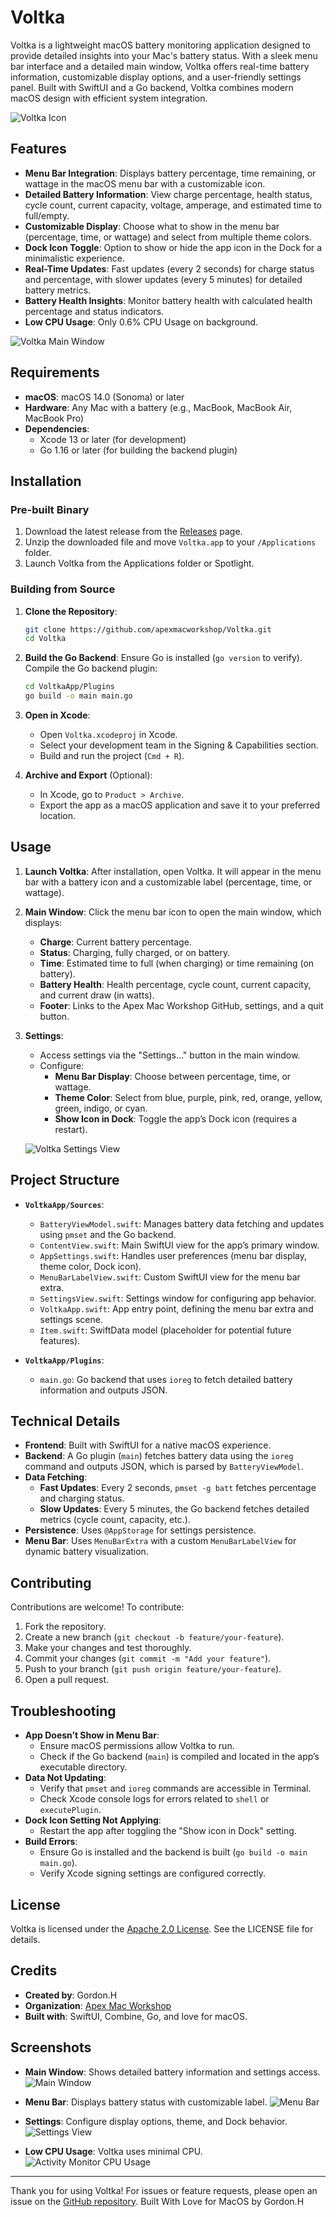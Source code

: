 # Voltka

Voltka is a lightweight macOS battery monitoring application designed to provide detailed insights into your Mac's battery status. With a sleek menu bar interface and a detailed main window, Voltka offers real-time battery information, customizable display options, and a user-friendly settings panel. Built with SwiftUI and a Go backend, Voltka combines modern macOS design with efficient system integration.

![Voltka Icon](https://github.com/apexmacworkshop/Voltka/raw/main/preview_screenshots/Voltka%20Dock%20Icons%20Screenshot.png)

## Features

- **Menu Bar Integration**: Displays battery percentage, time remaining, or wattage in the macOS menu bar with a customizable icon.
- **Detailed Battery Information**: View charge percentage, health status, cycle count, current capacity, voltage, amperage, and estimated time to full/empty.
- **Customizable Display**: Choose what to show in the menu bar (percentage, time, or wattage) and select from multiple theme colors.
- **Dock Icon Toggle**: Option to show or hide the app icon in the Dock for a minimalistic experience.
- **Real-Time Updates**: Fast updates (every 2 seconds) for charge status and percentage, with slower updates (every 5 minutes) for detailed battery metrics.
- **Battery Health Insights**: Monitor battery health with calculated health percentage and status indicators.
- **Low CPU Usage**: Only 0.6% CPU Usage on background.

![Voltka Main Window](https://github.com/apexmacworkshop/Voltka/raw/main/preview_screenshots/Voltka%20Main%20Panel%20Preview%20Screenshot.png)

## Requirements

- **macOS**: macOS 14.0 (Sonoma) or later
- **Hardware**: Any Mac with a battery (e.g., MacBook, MacBook Air, MacBook Pro)
- **Dependencies**:
  - Xcode 13 or later (for development)
  - Go 1.16 or later (for building the backend plugin)

## Installation

### Pre-built Binary

1. Download the latest release from the [Releases](https://github.com/apexmacworkshop/Voltka/releases) page.
2. Unzip the downloaded file and move `Voltka.app` to your `/Applications` folder.
3. Launch Voltka from the Applications folder or Spotlight.

### Building from Source

1. **Clone the Repository**:
   ```bash
   git clone https://github.com/apexmacworkshop/Voltka.git
   cd Voltka
   ```

2. **Build the Go Backend**:
   Ensure Go is installed (`go version` to verify). Compile the Go backend plugin:
   ```bash
   cd VoltkaApp/Plugins
   go build -o main main.go
   ```

3. **Open in Xcode**:
   - Open `Voltka.xcodeproj` in Xcode.
   - Select your development team in the Signing & Capabilities section.
   - Build and run the project (`Cmd + R`).

4. **Archive and Export** (Optional):
   - In Xcode, go to `Product > Archive`.
   - Export the app as a macOS application and save it to your preferred location.

## Usage

1. **Launch Voltka**:
   After installation, open Voltka. It will appear in the menu bar with a battery icon and a customizable label (percentage, time, or wattage).

2. **Main Window**:
   Click the menu bar icon to open the main window, which displays:
   - **Charge**: Current battery percentage.
   - **Status**: Charging, fully charged, or on battery.
   - **Time**: Estimated time to full (when charging) or time remaining (on battery).
   - **Battery Health**: Health percentage, cycle count, current capacity, and current draw (in watts).
   - **Footer**: Links to the Apex Mac Workshop GitHub, settings, and a quit button.

3. **Settings**:
   - Access settings via the "Settings..." button in the main window.
   - Configure:
     - **Menu Bar Display**: Choose between percentage, time, or wattage.
     - **Theme Color**: Select from blue, purple, pink, red, orange, yellow, green, indigo, or cyan.
     - **Show Icon in Dock**: Toggle the app’s Dock icon (requires a restart).

   ![Voltka Settings View](https://github.com/apexmacworkshop/Voltka/raw/main/preview_screenshots/Voltka%20Settings%20Screenshot.png)


## Project Structure

- **`VoltkaApp/Sources`**:
  - `BatteryViewModel.swift`: Manages battery data fetching and updates using `pmset` and the Go backend.
  - `ContentView.swift`: Main SwiftUI view for the app’s primary window.
  - `AppSettings.swift`: Handles user preferences (menu bar display, theme color, Dock icon).
  - `MenuBarLabelView.swift`: Custom SwiftUI view for the menu bar extra.
  - `SettingsView.swift`: Settings window for configuring app behavior.
  - `VoltkaApp.swift`: App entry point, defining the menu bar extra and settings scene.
  - `Item.swift`: SwiftData model (placeholder for potential future features).

- **`VoltkaApp/Plugins`**:
  - `main.go`: Go backend that uses `ioreg` to fetch detailed battery information and outputs JSON.

## Technical Details

- **Frontend**: Built with SwiftUI for a native macOS experience.
- **Backend**: A Go plugin (`main`) fetches battery data using the `ioreg` command and outputs JSON, which is parsed by `BatteryViewModel`.
- **Data Fetching**:
  - **Fast Updates**: Every 2 seconds, `pmset -g batt` fetches percentage and charging status.
  - **Slow Updates**: Every 5 minutes, the Go backend fetches detailed metrics (cycle count, capacity, etc.).
- **Persistence**: Uses `@AppStorage` for settings persistence.
- **Menu Bar**: Uses `MenuBarExtra` with a custom `MenuBarLabelView` for dynamic battery visualization.

## Contributing

Contributions are welcome! To contribute:

1. Fork the repository.
2. Create a new branch (`git checkout -b feature/your-feature`).
3. Make your changes and test thoroughly.
4. Commit your changes (`git commit -m "Add your feature"`).
5. Push to your branch (`git push origin feature/your-feature`).
6. Open a pull request.


## Troubleshooting

- **App Doesn’t Show in Menu Bar**:
  - Ensure macOS permissions allow Voltka to run.
  - Check if the Go backend (`main`) is compiled and located in the app’s executable directory.
- **Data Not Updating**:
  - Verify that `pmset` and `ioreg` commands are accessible in Terminal.
  - Check Xcode console logs for errors related to `shell` or `executePlugin`.
- **Dock Icon Setting Not Applying**:
  - Restart the app after toggling the "Show icon in Dock" setting.
- **Build Errors**:
  - Ensure Go is installed and the backend is built (`go build -o main main.go`).
  - Verify Xcode signing settings are configured correctly.

## License

Voltka is licensed under the [Apache 2.0 License](LICENSE). See the LICENSE file for details.

## Credits

- **Created by**: Gordon.H
- **Organization**: [Apex Mac Workshop](https://github.com/apexmacworkshop)
- **Built with**: SwiftUI, Combine, Go, and love for macOS.

## Screenshots

- **Main Window**: Shows detailed battery information and settings access.
  ![Main Window](https://github.com/apexmacworkshop/Voltka/raw/main/preview_screenshots/Voltka%20Main%20Panel%20Preview%20Screenshot.png)

- **Menu Bar**: Displays battery status with customizable label.
  ![Menu Bar](https://github.com/apexmacworkshop/Voltka/raw/main/preview_screenshots/Dock%20Icon%20Preview%20Screenshot.png)

- **Settings**: Configure display options, theme, and Dock behavior.
  ![Settings View](https://github.com/apexmacworkshop/Voltka/raw/main/preview_screenshots/Voltka%20Settings%20Screenshot.png)

- **Low CPU Usage**: Voltka uses minimal CPU.
  ![Activity Monitor CPU Usage](https://github.com/apexmacworkshop/Voltka/raw/main/preview_screenshots/Voltka%20Terminal%20CPU%20Usage%20Screenshot.png)

---

Thank you for using Voltka! For issues or feature requests, please open an issue on the [GitHub repository](https://github.com/apexmacworkshop/Voltka).
Built With Love for MacOS by Gordon.H
